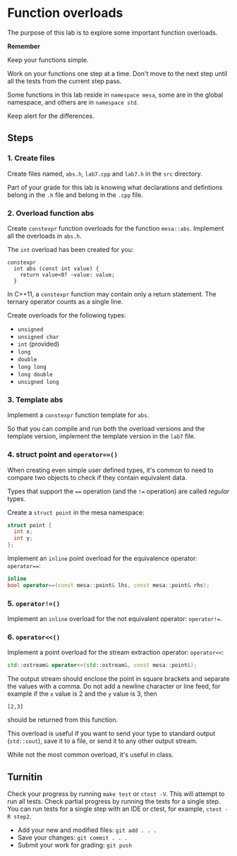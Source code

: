 # Function overloads
The purpose of this lab is to 
explore some important function overloads.

**Remember**

Keep your functions simple.

Work on your functions one step at a time.
Don't move to the next step until all the tests from the current step pass.

Some functions in this lab reside in `namespace mesa`,
some are in the global namespace, and others are in `namespace std`.

Keep alert for the differences.

## Steps

### 1. Create files
Create files named, `abs.h`, `lab7.cpp` and `lab7.h`
in the `src` directory.

Part of your grade for this lab is knowing
what declarations and defintions belong in the `.h` file and
belong in the `.cpp` file.

### 2. Overload function abs
Create `constexpr` function overloads for the function `mesa::abs`.
Implement all the overloads in `abs.h`.

The `int` overload has been created for you:

```
constexpr
  int abs (const int value) {
    return value<0? -value: value;
  }
```

In C++11, a `constexpr` function may contain 
only a return statement.
The ternary operator counts as a single line.

Create overloads for the following types:

- `unsigned`
- `unsigned char`
- `int` (provided)
- `long`
- `double`
- `long long`
- `long double`
- `unsigned long`

### 3. Template abs
Implement a `constexpr` function template for `abs`.

So that you can compile and run both the overload versions
and the template version, implement the template version
in the `lab7` file.

### 4. struct point and `operator==()`
When creating even simple user defined types,
it's common to need to compare two objects
to check if they contain equivalent data.

Types that support the `==` operation
(and the `!=` operation)
are called *regular* types.

Create a `struct point` in the mesa namespace:

```cpp
struct point {
  int x;
  int y;
};
```

Implement an `inline` point overload for the equivalence operator: `operator==`:

```cpp
inline
bool operator==(const mesa::point& lhs, const mesa::point& rhs);
```

### 5. `operator!=()`
Implement an `inline` overload for the not 
equivalent operator: `operator!=`.

### 6.  `operator<<()`
Implement a point overload for the stream extraction operator: `operator<<`:

```cpp
std::ostream& operator<<(std::ostream&, const mesa::point&);
```

The output stream should enclose the point in square brackets and separate the values with a comma.
Do not add a newline character or line feed, for example if the `x` value is 2 and the `y` value is 3, then

```
[2,3]
```
should be returned from this function.

This overload is useful if you want to send your type
to standard output (`std::cout`), save it to a file,
or send it to any other output stream.

While not the most common overload, it's useful in class.


## Turnitin
Check your progress by running `make test` or `ctest -V`.
This will attempt to run all tests.
Check partial progress by running the tests for a single step.
You can run tests for a single step with an IDE or ctest,
for example, `ctest -R step2`.

- Add your new and modified files: `git add . . . `
- Save your changes: `git commit . . . `
- Submit your work for grading: `git push`


